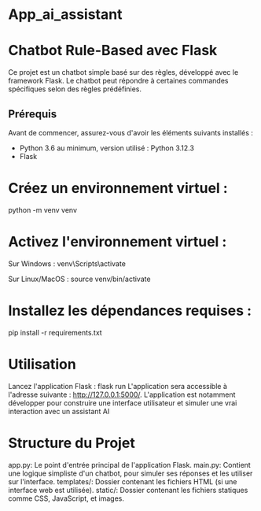 # App_ai_assistant
# Chatbot Rule-Based avec Flask

Ce projet est un chatbot simple basé sur des règles, développé avec le framework Flask. Le chatbot peut répondre à certaines commandes spécifiques selon des règles prédéfinies.

## Prérequis
Avant de commencer, assurez-vous d'avoir les éléments suivants installés :
- Python 3.6 au minimum, version utilisé : Python 3.12.3
- Flask

# Créez un environnement virtuel :
  python -m venv venv

# Activez l'environnement virtuel :
Sur Windows :
  venv\Scripts\activate

Sur Linux/MacOS :
  source venv/bin/activate

# Installez les dépendances requises :
  pip install -r requirements.txt

# Utilisation
Lancez l'application Flask :
  flask run
L'application sera accessible à l'adresse suivante : http://127.0.0.1:5000/.
L'application est notamment développer pour construire une interface utilisateur et simuler une vrai interaction avec un assistant AI

# Structure du Projet
app.py: Le point d'entrée principal de l'application Flask.
main.py: Contient une logique simpliste d'un chatbot, pour simuler ses réponses et les utiliser sur l'interface.
templates/: Dossier contenant les fichiers HTML (si une interface web est utilisée).
static/: Dossier contenant les fichiers statiques comme CSS, JavaScript, et images.
